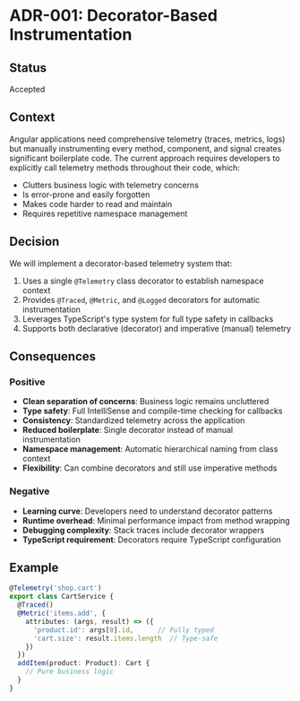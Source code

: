 # ADR-001: Decorator-Based Instrumentation

## Status
Accepted

## Context
Angular applications need comprehensive telemetry (traces, metrics, logs) but manually instrumenting every method, component, and signal creates significant boilerplate code. The current approach requires developers to explicitly call telemetry methods throughout their code, which:
- Clutters business logic with telemetry concerns
- Is error-prone and easily forgotten
- Makes code harder to read and maintain
- Requires repetitive namespace management

## Decision
We will implement a decorator-based telemetry system that:
1. Uses a single `@Telemetry` class decorator to establish namespace context
2. Provides `@Traced`, `@Metric`, and `@Logged` decorators for automatic instrumentation
3. Leverages TypeScript's type system for full type safety in callbacks
4. Supports both declarative (decorator) and imperative (manual) telemetry

## Consequences

### Positive
- **Clean separation of concerns**: Business logic remains uncluttered
- **Type safety**: Full IntelliSense and compile-time checking for callbacks
- **Consistency**: Standardized telemetry across the application
- **Reduced boilerplate**: Single decorator instead of manual instrumentation
- **Namespace management**: Automatic hierarchical naming from class context
- **Flexibility**: Can combine decorators and still use imperative methods

### Negative
- **Learning curve**: Developers need to understand decorator patterns
- **Runtime overhead**: Minimal performance impact from method wrapping
- **Debugging complexity**: Stack traces include decorator wrappers
- **TypeScript requirement**: Decorators require TypeScript configuration

## Example
```typescript
@Telemetry('shop.cart')
export class CartService {
  @Traced()
  @Metric('items.add', {
    attributes: (args, result) => ({
      'product.id': args[0].id,      // Fully typed
      'cart.size': result.items.length  // Type-safe
    })
  })
  addItem(product: Product): Cart {
    // Pure business logic
  }
}
```